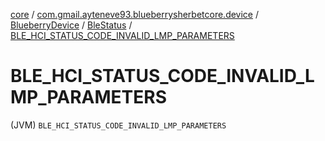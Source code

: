 [core](../../../index.md) / [com.gmail.ayteneve93.blueberrysherbetcore.device](../../index.md) / [BlueberryDevice](../index.md) / [BleStatus](index.md) / [BLE_HCI_STATUS_CODE_INVALID_LMP_PARAMETERS](./-b-l-e_-h-c-i_-s-t-a-t-u-s_-c-o-d-e_-i-n-v-a-l-i-d_-l-m-p_-p-a-r-a-m-e-t-e-r-s.md)

# BLE_HCI_STATUS_CODE_INVALID_LMP_PARAMETERS

(JVM) `BLE_HCI_STATUS_CODE_INVALID_LMP_PARAMETERS`
